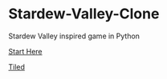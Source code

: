 # Stardew-Valley-Clone
Stardew Valley inspired game in Python


[Start Here](https://www.youtube.com/watch?v=T4IX36sP_0c&t=3212s)

[Tiled](https://thorbjorn.itch.io/tiled)
